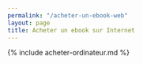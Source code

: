 ```yaml
---
permalink: "/acheter-un-ebook-web"
layout: page
title: Acheter un ebook sur Internet
---
```


{% include acheter-ordinateur.md %}
